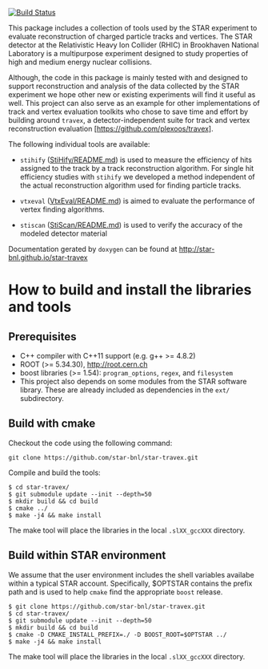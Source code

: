 [![Build Status](https://travis-ci.org/star-bnl/star-travex.svg?branch=master)](https://travis-ci.org/star-bnl/star-travex)

This package includes a collection of tools used by the STAR experiment to
evaluate reconstruction of charged particle tracks and vertices. The STAR
detector at the Relativistic Heavy Ion Collider (RHIC) in Brookhaven National
Laboratory is a multipurpose experiment designed to study properties of high and
medium energy nuclear collisions.

Although, the code in this package is mainly tested with and designed to support
reconstruction and analysis of the data collected by the STAR experiment we hope
other new or existing experiments will find it useful as well. This project can
also serve as an example for other implementations of track and vertex
evaluation toolkits who chose to save time and effort by building around
`travex`, a detector-independent suite for track and vertex reconstruction
evaluation [https://github.com/plexoos/travex].

The following individual tools are available:

- `stihify` ([StiHify/README.md](StiHify/README.md)) is used to measure the
efficiency of hits assigned to the track by a track reconstruction algorithm.
For single hit efficiency studies with `stihify` we developed a method
independent of the actual reconstruction algorithm used for finding particle
tracks.

- `vtxeval` ([VtxEval/README.md](VtxEval/README.md)) is aimed to evaluate the
performance of vertex finding algorithms.

- `stiscan` ([StiScan/README.md](StiScan/README.md)) is used to verify the
accuracy of the modeled detector material

Documentation gerated by `doxygen` can be found at <http://star-bnl.github.io/star-travex>


How to build and install the libraries and tools
================================================


Prerequisites
-------------

- C++ compiler with C++11 support (e.g. g++ >= 4.8.2)
- ROOT (>= 5.34.30), http://root.cern.ch
- boost libraries (>= 1.54): `program_options`, `regex`, and `filesystem`
- This project also depends on some modules from the STAR software library.
  These are already included as dependencies in the `ext/` subdirectory.


Build with cmake
----------------

Checkout the code using the following command:

    git clone https://github.com/star-bnl/star-travex.git

Compile and build the tools:

    $ cd star-travex/
    $ git submodule update --init --depth=50
    $ mkdir build && cd build
    $ cmake ../
    $ make -j4 && make install

The make tool will place the libraries in the local `.slXX_gccXXX` directory.


Build within STAR environment
-----------------------------

We assume that the user environment includes the shell variables availabe within
a typical STAR account. Specifically, $OPTSTAR contains the prefix path and is
used to help `cmake` find the appropriate `boost` release.

    $ git clone https://github.com/star-bnl/star-travex.git
    $ cd star-travex/
    $ git submodule update --init --depth=50
    $ mkdir build && cd build
    $ cmake -D CMAKE_INSTALL_PREFIX=./ -D BOOST_ROOT=$OPTSTAR ../
    $ make -j4 && make install

The make tool will place the libraries in the local `.slXX_gccXXX` directory.
